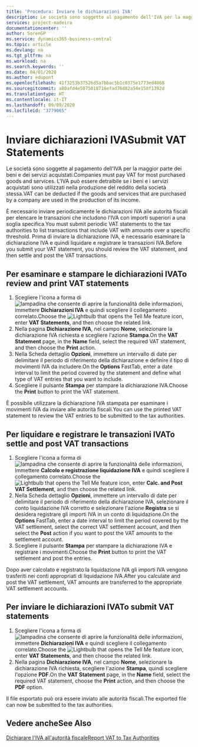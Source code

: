 ```yaml
---
title: 'Procedura: Inviare le dichiarazioni IVA'
description: Le società sono soggette al pagamento dell'IVA per la maggior parte dei beni e dei servizi acquistati. L'IVA può essere detraibile se i beni e i servizi acquistati sono utilizzati nella produzione del reddito della società stessa.
services: project-madeira
documentationcenter: ''
author: SorenGP
ms.service: dynamics365-business-central
ms.topic: article
ms.devlang: na
ms.tgt_pltfrm: na
ms.workload: na
ms.search.keywords: ''
ms.date: 04/01/2020
ms.author: edupont
ms.openlocfilehash: 41f3253b37526d5a7bbac5b1c0375e1773ed4868
ms.sourcegitcommit: a80afd4e5075018716efad76d82a54e158f1392d
ms.translationtype: HT
ms.contentlocale: it-IT
ms.lasthandoff: 09/09/2020
ms.locfileid: "3779065"
---
```

# <a name="submit-vat-statements"></a><span data-ttu-id="4d94f-104">Inviare dichiarazioni IVA</span><span class="sxs-lookup"><span data-stu-id="4d94f-104">Submit VAT Statements</span></span>
<span data-ttu-id="4d94f-105">Le società sono soggette al pagamento dell'IVA per la maggior parte dei beni e dei servizi acquistati.</span><span class="sxs-lookup"><span data-stu-id="4d94f-105">Companies must pay VAT for most purchased goods and services.</span></span> <span data-ttu-id="4d94f-106">L'IVA può essere detraibile se i beni e i servizi acquistati sono utilizzati nella produzione del reddito della società stessa.</span><span class="sxs-lookup"><span data-stu-id="4d94f-106">VAT can be deducted if the goods and services that are purchased by a company are used in the production of its income.</span></span>  

<span data-ttu-id="4d94f-107">È necessario inviare periodicamente le dichiarazioni IVA alle autorità fiscali per elencare le transazioni che includono l'IVA con importi superiori a una soglia specifica.</span><span class="sxs-lookup"><span data-stu-id="4d94f-107">You must submit periodic VAT statements to the tax authorities to list transactions that include VAT with amounts over a specific threshold.</span></span> <span data-ttu-id="4d94f-108">Prima di inviare la dichiarazione IVA, è necessario esaminare la dichiarazione IVA e quindi liquidare e registrare le transazioni IVA.</span><span class="sxs-lookup"><span data-stu-id="4d94f-108">Before you submit your VAT statement, you should review the VAT statement, and then settle and post the VAT transactions.</span></span>  

## <a name="to-review-and-print-vat-statements"></a><span data-ttu-id="4d94f-109">Per esaminare e stampare le dichiarazioni IVA</span><span class="sxs-lookup"><span data-stu-id="4d94f-109">To review and print VAT statements</span></span>  

1.  <span data-ttu-id="4d94f-110">Scegliere l'icona a forma di ![lampadina che consente di aprire la funzionalità delle informazioni](../../media/ui-search/search_small.png "Informazioni sull'operazione che si desidera eseguire"), immettere **Dichiarazioni IVA** e quindi scegliere il collegamento correlato.</span><span class="sxs-lookup"><span data-stu-id="4d94f-110">Choose the ![Lightbulb that opens the Tell Me feature](../../media/ui-search/search_small.png "Tell me what you want to do") icon, enter **VAT Statements**, and then choose the related link.</span></span>  
2.  <span data-ttu-id="4d94f-111">Nella pagina **Dichiarazione IVA**, nel campo **Nome**, selezionare la dichiarazione IVA richiesta e scegliere l'azione **Stampa**.</span><span class="sxs-lookup"><span data-stu-id="4d94f-111">On the **VAT Statement** page, in the **Name** field, select the required VAT statement, and then choose the **Print** action.</span></span>  
3.  <span data-ttu-id="4d94f-112">Nella Scheda dettaglio **Opzioni**, immettere un intervallo di date per delimitare il periodo di riferimento della dichiarazione e definire il tipo di movimenti IVA da includere.</span><span class="sxs-lookup"><span data-stu-id="4d94f-112">On the **Options** FastTab, enter a date interval to limit the period covered by the statement and define what type of VAT entries that you want to include.</span></span>  
4.  <span data-ttu-id="4d94f-113">Scegliere il pulsante **Stampa** per stampare la dichiarazione IVA.</span><span class="sxs-lookup"><span data-stu-id="4d94f-113">Choose the **Print** button to print the VAT statement.</span></span>  

<span data-ttu-id="4d94f-114">È possibile utilizzare la dichiarazione IVA stampata per esaminare i movimenti IVA da inviare alle autorità fiscali.</span><span class="sxs-lookup"><span data-stu-id="4d94f-114">You can use the printed VAT statement to review the VAT entries to be submitted to the tax authorities.</span></span>  

## <a name="to-settle-and-post-vat-transactions"></a><span data-ttu-id="4d94f-115">Per liquidare e registrare le transazioni IVA</span><span class="sxs-lookup"><span data-stu-id="4d94f-115">To settle and post VAT transactions</span></span>  

1.  <span data-ttu-id="4d94f-116">Scegliere l'icona a forma di ![lampadina che consente di aprire la funzionalità delle informazioni](../../media/ui-search/search_small.png "Informazioni sull'operazione che si desidera eseguire"), immettere **Calcolo e registrazione liquidazione IVA** e quindi scegliere il collegamento correlato.</span><span class="sxs-lookup"><span data-stu-id="4d94f-116">Choose the ![Lightbulb that opens the Tell Me feature](../../media/ui-search/search_small.png "Tell me what you want to do") icon, enter **Calc. and Post VAT Settlement**, and then choose the related link.</span></span>  
2.  <span data-ttu-id="4d94f-117">Nella Scheda dettaglio **Opzioni**, immettere un intervallo di date per delimitare il periodo di riferimento della dichiarazione IVA, selezionare il conto liquidazione IVA corretto e selezionare l'azione **Registra** se si desidera registrare gli importi IVA in un conto di liquidazione.</span><span class="sxs-lookup"><span data-stu-id="4d94f-117">On the **Options** FastTab, enter a date interval to limit the period covered by the VAT settlement, select the correct VAT settlement account, and then select the **Post** action if you want to post the VAT amounts to the settlement account.</span></span>  
3.  <span data-ttu-id="4d94f-118">Scegliere il pulsante **Stampa** per stampare la dichiarazione IVA e registrare i movimenti.</span><span class="sxs-lookup"><span data-stu-id="4d94f-118">Choose the **Print** button to print the VAT settlement and post the entries.</span></span>  

<span data-ttu-id="4d94f-119">Dopo aver calcolato e registrato la liquidazione IVA gli importi IVA vengono trasferiti nei conti appropriati di liquidazione IVA.</span><span class="sxs-lookup"><span data-stu-id="4d94f-119">After you calculate and post the VAT settlement, VAT amounts are transferred to the appropriate VAT settlement accounts.</span></span>  

## <a name="to-submit-vat-statements"></a><span data-ttu-id="4d94f-120">Per inviare le dichiarazioni IVA</span><span class="sxs-lookup"><span data-stu-id="4d94f-120">To submit VAT statements</span></span>  

1.  <span data-ttu-id="4d94f-121">Scegliere l'icona a forma di ![lampadina che consente di aprire la funzionalità delle informazioni](../../media/ui-search/search_small.png "Informazioni sull'operazione che si desidera eseguire"), immettere **Dichiarazioni IVA** e quindi scegliere il collegamento correlato.</span><span class="sxs-lookup"><span data-stu-id="4d94f-121">Choose the ![Lightbulb that opens the Tell Me feature](../../media/ui-search/search_small.png "Tell me what you want to do") icon, enter **VAT Statements**, and then choose the related link.</span></span>  
2.  <span data-ttu-id="4d94f-122">Nella pagina **Dichiarazione IVA**, nel campo **Nome**, selezionare la dichiarazione IVA richiesta, scegliere l'azione **Stampa**, quindi scegliere l'opzione **PDF**.</span><span class="sxs-lookup"><span data-stu-id="4d94f-122">On the **VAT Statement** page, in the **Name** field, select the required VAT statement, choose the **Print** action, and then choose the **PDF** option.</span></span>  

<span data-ttu-id="4d94f-123">Il file esportato può ora essere inviato alle autorità fiscali.</span><span class="sxs-lookup"><span data-stu-id="4d94f-123">The exported file can now be submitted to the tax authorities.</span></span>  

## <a name="see-also"></a><span data-ttu-id="4d94f-124">Vedere anche</span><span class="sxs-lookup"><span data-stu-id="4d94f-124">See Also</span></span>  
 [<span data-ttu-id="4d94f-125">Dichiarare l'IVA all'autorità fiscale</span><span class="sxs-lookup"><span data-stu-id="4d94f-125">Report VAT to Tax Authorities</span></span>](../../finance-how-report-vat.md)
